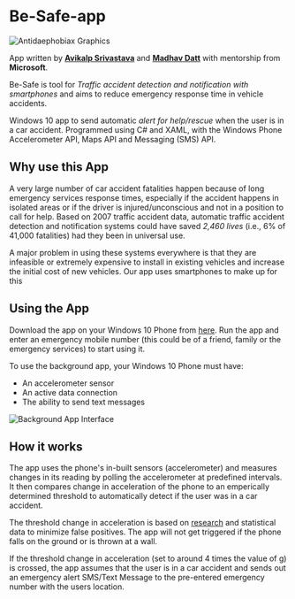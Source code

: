 # Be-Safe-app
![Antidaephobiax Graphics](https://github.com/madhav-datt/Be-Safe-app/blob/master/src/BeSafe/Assets/SplashScreen.scale-150.png)

App written by **[Avikalp Srivastava](https://github.com/Avikalp7)** and **[Madhav Datt](https://github.com/madhav-datt)** with mentorship from **Microsoft**.

Be-Safe is tool for *Traffic accident detection and notification with smartphones* and aims to reduce emergency response time in vehicle accidents.

Windows 10 app to send automatic *alert for help/rescue* when the user is in a car accident. Programmed using C# and XAML, with the Windows Phone Accelerometer API, Maps API and Messaging (SMS) API.

## Why use this App

A very large number of car accident fatalities happen because of long emergency services response times, especially if the accident happens in isolated areas or if the driver is injured/unconscious and not in a position to call for help. Based on 2007 traffic accident data, automatic traffic accident detection and notification systems could have saved *2,460 lives* (i.e., 6% of 41,000 fatalities) had they been in universal use. 

A major problem in using these systems everywhere is that they are infeasible or extremely expensive to install in existing vehicles and increase the initial cost of new vehicles. Our app uses smartphones to make up for this

## Using the App

Download the app on your Windows 10 Phone from [here](https://www.microsoft.com/en-in/store/apps/windows-phone). Run the app and enter an emergency mobile number (this could be of a friend, family or the emergency services) to start using it.

To use the background app, your Windows 10 Phone must have:
* An accelerometer sensor
* An active data connection
* The ability to send text messages

![Background App Interface](https://github.com/madhav-datt/Be-Safe-app/blob/master/src/BeSafe/Assets/app_interface.jpg)

## How it works

The app uses the phone's in-built sensors (accelerometer) and measures changes in its reading by polling the accelerometer at predefined intervals. It then compares change in acceleration of the phone to an emperically determined threshold to  automatically detect if the user was in a car accident.

The threshold change in acceleration is based on [research](http://www1.cse.wustl.edu/~schmidt/PDF/wreckwatch.pdf) and statistical data to minimize false positives. The app will not get triggered if the phone falls on the ground or is thrown at a wall.

If the threshold change in acceleration (set to around 4 times the value of [g](https://en.wikipedia.org/wiki/G-force)) is crossed, the app assumes that the user is in a car accident and sends out an emergency alert SMS/Text Message to the pre-entered emergency number with the users location.
